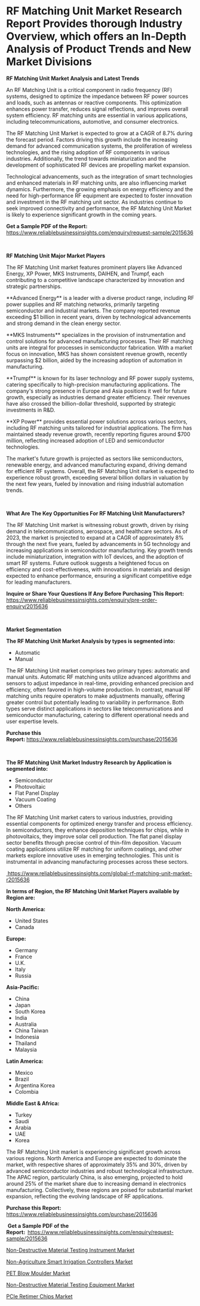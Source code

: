 <p><h1>RF Matching Unit Market Research Report Provides thorough Industry Overview, which offers an In-Depth Analysis of Product Trends and New Market Divisions</h1></p><p><strong>RF Matching Unit Market Analysis and Latest Trends</strong></p>
<p><p>An RF Matching Unit is a critical component in radio frequency (RF) systems, designed to optimize the impedance between RF power sources and loads, such as antennas or reactive components. This optimization enhances power transfer, reduces signal reflections, and improves overall system efficiency. RF matching units are essential in various applications, including telecommunications, automotive, and consumer electronics.</p><p>The RF Matching Unit Market is expected to grow at a CAGR of 8.7% during the forecast period. Factors driving this growth include the increasing demand for advanced communication systems, the proliferation of wireless technologies, and the rising adoption of RF components in various industries. Additionally, the trend towards miniaturization and the development of sophisticated RF devices are propelling market expansion.</p><p>Technological advancements, such as the integration of smart technologies and enhanced materials in RF matching units, are also influencing market dynamics. Furthermore, the growing emphasis on energy efficiency and the need for high-performance RF equipment are expected to foster innovation and investment in the RF matching unit sector. As industries continue to seek improved connectivity and performance, the RF Matching Unit Market is likely to experience significant growth in the coming years.</p></p>
<p><strong>Get a Sample PDF of the Report:&nbsp;</strong> <a href="https://www.reliablebusinessinsights.com/enquiry/request-sample/2015636?utm_campaign=3116&utm_medium=2&utm_source=Github&utm_content=ia&utm_term=29032025&utm_id=rf-matching-unit">https://www.reliablebusinessinsights.com/enquiry/request-sample/2015636</a></p>
<p>&nbsp;</p>
<p><strong>RF Matching Unit Major Market Players</strong></p>
<p><p>The RF Matching Unit market features prominent players like Advanced Energy, XP Power, MKS Instruments, DAIHEN, and Trumpf, each contributing to a competitive landscape characterized by innovation and strategic partnerships.</p><p>**Advanced Energy** is a leader with a diverse product range, including RF power supplies and RF matching networks, primarily targeting semiconductor and industrial markets. The company reported revenue exceeding $1 billion in recent years, driven by technological advancements and strong demand in the clean energy sector.</p><p>**MKS Instruments** specializes in the provision of instrumentation and control solutions for advanced manufacturing processes. Their RF matching units are integral for processes in semiconductor fabrication. With a market focus on innovation, MKS has shown consistent revenue growth, recently surpassing $2 billion, aided by the increasing adoption of automation in manufacturing.</p><p>**Trumpf** is known for its laser technology and RF power supply systems, catering specifically to high-precision manufacturing applications. The company's strong presence in Europe and Asia positions it well for future growth, especially as industries demand greater efficiency. Their revenues have also crossed the billion-dollar threshold, supported by strategic investments in R&D.</p><p>**XP Power** provides essential power solutions across various sectors, including RF matching units tailored for industrial applications. The firm has maintained steady revenue growth, recently reporting figures around $700 million, reflecting increased adoption of LED and semiconductor technologies.</p><p>The market's future growth is projected as sectors like semiconductors, renewable energy, and advanced manufacturing expand, driving demand for efficient RF systems. Overall, the RF Matching Unit market is expected to experience robust growth, exceeding several billion dollars in valuation by the next few years, fueled by innovation and rising industrial automation trends.</p></p>
<p>&nbsp;</p>
<p><strong>What Are The Key Opportunities For RF Matching Unit Manufacturers?</strong></p>
<p><p>The RF Matching Unit market is witnessing robust growth, driven by rising demand in telecommunications, aerospace, and healthcare sectors. As of 2023, the market is projected to expand at a CAGR of approximately 8% through the next five years, fueled by advancements in 5G technology and increasing applications in semiconductor manufacturing. Key growth trends include miniaturization, integration with IoT devices, and the adoption of smart RF systems. Future outlook suggests a heightened focus on efficiency and cost-effectiveness, with innovations in materials and design expected to enhance performance, ensuring a significant competitive edge for leading manufacturers.</p></p>
<p><strong>Inquire or Share Your Questions If Any Before Purchasing This Report:</strong> <a href="https://www.reliablebusinessinsights.com/enquiry/pre-order-enquiry/2015636?utm_campaign=3116&utm_medium=2&utm_source=Github&utm_content=ia&utm_term=29032025&utm_id=rf-matching-unit">https://www.reliablebusinessinsights.com/enquiry/pre-order-enquiry/2015636</a></p>
<p>&nbsp;</p>
<p><strong>Market Segmentation</strong></p>
<p><strong>The RF Matching Unit Market Analysis by types is segmented into:</strong></p>
<p><ul><li>Automatic</li><li>Manual</li></ul></p>
<p><p>The RF Matching Unit market comprises two primary types: automatic and manual units. Automatic RF matching units utilize advanced algorithms and sensors to adjust impedance in real-time, providing enhanced precision and efficiency, often favored in high-volume production. In contrast, manual RF matching units require operators to make adjustments manually, offering greater control but potentially leading to variability in performance. Both types serve distinct applications in sectors like telecommunications and semiconductor manufacturing, catering to different operational needs and user expertise levels.</p></p>
<p><strong>Purchase this Report:&nbsp;</strong><a href="https://www.reliablebusinessinsights.com/purchase/2015636?utm_campaign=3116&utm_medium=2&utm_source=Github&utm_content=ia&utm_term=29032025&utm_id=rf-matching-unit">https://www.reliablebusinessinsights.com/purchase/2015636</a></p>
<p>&nbsp;</p>
<p><strong>The RF Matching Unit Market Industry Research by Application is segmented into:</strong></p>
<p><ul><li>Semiconductor</li><li>Photovoltaic</li><li>Flat Panel Display</li><li>Vacuum Coating</li><li>Others</li></ul></p>
<p><p>The RF Matching Unit market caters to various industries, providing essential components for optimized energy transfer and process efficiency. In semiconductors, they enhance deposition techniques for chips, while in photovoltaics, they improve solar cell production. The flat panel display sector benefits through precise control of thin-film deposition. Vacuum coating applications utilize RF matching for uniform coatings, and other markets explore innovative uses in emerging technologies. This unit is instrumental in advancing manufacturing processes across these sectors.</p></p>
<p><a href="https://www.reliablebusinessinsights.com/global-rf-matching-unit-market-r2015636?utm_campaign=3116&utm_medium=2&utm_source=Github&utm_content=ia&utm_term=29032025&utm_id=rf-matching-unit">&nbsp;https://www.reliablebusinessinsights.com/global-rf-matching-unit-market-r2015636</a></p>
<p><strong>In terms of Region, the RF Matching Unit Market Players available by Region are:</strong></p>
<p>
    <p> <strong> North America: </strong>
        <ul>
            <li>United States</li>
            <li>Canada</li>
        </ul>
        </p> 
    <p> <strong> Europe: </strong>
        <ul>
            <li>Germany</li>
            <li>France</li>
            <li>U.K.</li>
            <li>Italy</li>
            <li>Russia</li>
        </ul>
        </p> 
    <p> <strong> Asia-Pacific: </strong>
        <ul>
            <li>China</li>
            <li>Japan</li>
            <li>South Korea</li>
            <li>India</li>
            <li>Australia</li>
            <li>China Taiwan</li>
            <li>Indonesia</li>
            <li>Thailand</li>
            <li>Malaysia</li>
        </ul>
        </p> 
    <p> <strong> Latin America: </strong>
        <ul>
            <li>Mexico</li>
            <li>Brazil</li>
            <li>Argentina Korea</li>
            <li>Colombia</li>
        </ul>
        </p> 
    <p> <strong> Middle East & Africa: </strong>
        <ul>
            <li>Turkey</li>
            <li>Saudi</li>
            <li>Arabia</li>
            <li>UAE</li>
            <li>Korea</li>
        </ul>
    </p>
    </p>
<p><p>The RF Matching Unit market is experiencing significant growth across various regions. North America and Europe are expected to dominate the market, with respective shares of approximately 35% and 30%, driven by advanced semiconductor industries and robust technological infrastructure. The APAC region, particularly China, is also emerging, projected to hold around 25% of the market share due to increasing demand in electronics manufacturing. Collectively, these regions are poised for substantial market expansion, reflecting the evolving landscape of RF applications.</p></p>
<p><strong>Purchase this Report: </strong><a href="https://www.reliablebusinessinsights.com/purchase/2015636?utm_campaign=3116&utm_medium=2&utm_source=Github&utm_content=ia&utm_term=29032025&utm_id=rf-matching-unit">https://www.reliablebusinessinsights.com/purchase/2015636</a></p>
<p>&nbsp;<strong>Get a Sample PDF of the Report:&nbsp;&nbsp;</strong><a href="https://www.reliablebusinessinsights.com/enquiry/request-sample/2015636?utm_campaign=3116&utm_medium=2&utm_source=Github&utm_content=ia&utm_term=29032025&utm_id=rf-matching-unit">https://www.reliablebusinessinsights.com/enquiry/request-sample/2015636</a></p>
<p><strong></strong></p>
<p><p><a href="https://www.linkedin.com/pulse/deep-dive-non-destructive-material-testing-instrument-market-4r9se?utm_campaign=3116&utm_medium=2&utm_source=Github&utm_content=ia&utm_term=29032025&utm_id=rf-matching-unit">Non-Destructive Material Testing Instrument Market</a></p><p><a href="https://www.linkedin.com/pulse/key-insights-forecast-non-agriculture-smart-irrigation-controllers-f1q1e?utm_campaign=3116&utm_medium=2&utm_source=Github&utm_content=ia&utm_term=29032025&utm_id=rf-matching-unit">Non-Agriculture Smart Irrigation Controllers Market</a></p><p><a href="https://www.linkedin.com/pulse/projecting-growth-trajectory-pet-blow-moulder-market-size-8g1se?utm_campaign=3116&utm_medium=2&utm_source=Github&utm_content=ia&utm_term=29032025&utm_id=rf-matching-unit">PET Blow Moulder Market</a></p><p><a href="https://www.linkedin.com/pulse/non-destructive-material-testing-equipment-market-refracting-jy79e?utm_campaign=3116&utm_medium=2&utm_source=Github&utm_content=ia&utm_term=29032025&utm_id=rf-matching-unit">Non-Destructive Material Testing Equipment Market</a></p><p><a href="https://github.com/ziwersekos/Market-Research-Report-List-1/blob/main/pcie-retimer-chips-market.md?utm_campaign=3116&utm_medium=2&utm_source=Github&utm_content=ia&utm_term=29032025&utm_id=rf-matching-unit">PCIe Retimer Chips Market</a></p></p>